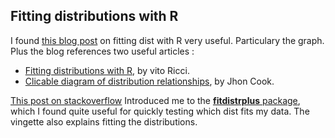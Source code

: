 
## Fitting distributions with R

I found [this blog post](http://www.magesblog.com/2011/12/fitting-distributions-with-r.html) on fitting dist 
with R very useful. Particulary the graph. Plus the blog references two useful articles :

+ [Fitting distributions with R](https://cran.r-project.org/doc/contrib/Ricci-distributions-en.pdf), by vito Ricci.
+ [Clicable diagram of distribution relationships](http://www.johndcook.com/blog/distribution_chart/), by Jhon Cook.

[This post on stackoverflow](http://stats.stackexchange.com/questions/132652/how-to-determine-which-distribution-fits-my-data-best) Introduced me to the [**fitdistrplus** package](https://cran.r-project.org/web/packages/fitdistrplus/vignettes/paper2JSS.pdf), which I found quite useful for quickly testing which dist fits my data. The vingette also explains fitting the distributions.
